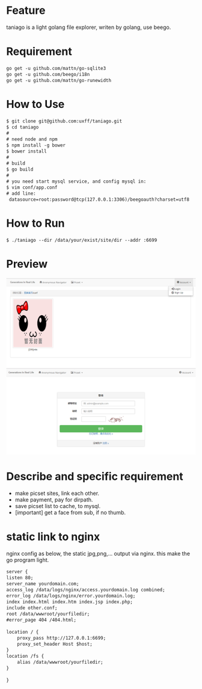 # Feature

taniago is a light golang file explorer, writen by golang, use beego.


# Requirement

```
go get -u github.com/mattn/go-sqlite3
go get -u github.com/beego/i18n
go get -u github.com/mattn/go-runewidth
```

# How to Use

```
$ git clone git@github.com:uxff/taniago.git
$ cd taniago
#
# need node and npm
$ npm install -g bower
$ bower install
#
# build
$ go build
#
# you need start mysql service, and config mysql in:
$ vim conf/app.conf
# add line:
 datasource=root:password@tcp(127.0.0.1:3306)/beegoauth?charset=utf8

```

# How to Run

```
$ ./taniago --dir /data/your/exist/site/dir --addr :6699
```

# Preview
![](https://raw.githubusercontent.com/uxff/taniago/master/20181127073913.png)
![](https://raw.githubusercontent.com/uxff/taniago/master/20181127074015.png)


# Describe and specific requirement

- make picset sites, link each other.
- make payment, pay for dirpath.
- save picset list to cache, to mysql.
- [important] get a face from sub, if no thumb.

# static link to nginx
nginx config as below, the static jpg,png,... output via nginx. this make the go program light.
```
server {
listen 80;
server_name yourdomain.com;
access_log /data/logs/nginx/access.yourdomain.log combined;
error_log /data/logs/nginx/error.yourdomain.log;
index index.html index.htm index.jsp index.php;
include other.conf;
root /data/wwwroot/yourfiledir;
#error_page 404 /404.html;

location / {
    proxy_pass http://127.0.0.1:6699;
    proxy_set_header Host $host;
}
location /fs {
    alias /data/wwwroot/yourfiledir;
}

}
```

